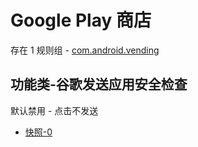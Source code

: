 # Google Play 商店

存在 1 规则组 - [com.android.vending](/src/apps/com.android.vending.ts)

## 功能类-谷歌发送应用安全检查

默认禁用 - 点击不发送

- [快照-0](https://i.gkd.li/import/14035144)
